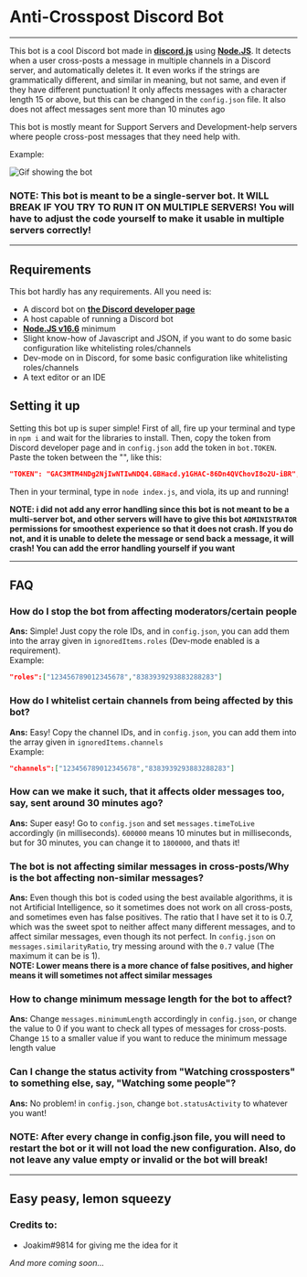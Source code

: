 # Anti-Crosspost Discord Bot
----
This bot is a cool Discord bot made in [**discord.js**](https://discord.js.org/) using [**Node.JS**](https://nodejs.org). It detects when a user cross-posts a message in multiple channels in a Discord server, and automatically deletes it. It even works if the strings are grammatically different, and similar in meaning, but not same, and even if they have different punctuation! It only affects messages with a character length 15 or above, but this can be changed in the `config.json` file. It also does not affect messages sent more than 10 minutes ago

This bot is mostly meant for Support Servers and Development-help servers where people cross-post messages that they need help with.

Example:

![Gif showing the bot](https://python.became.gay/UyzdLaoxiG.gif)

### NOTE: This bot is meant to be a single-server bot. It WILL BREAK IF YOU TRY TO RUN IT ON MULTIPLE SERVERS! You will have to adjust the code yourself to make it usable in multiple servers correctly!
---

## Requirements
This bot hardly has any requirements. All you need is:

- A discord bot on [**the Discord developer page**](https://discord.com/developers/applications/)
- A host capable of running a Discord bot
- [**Node.JS v16.6**](https://nodejs.org/) minimum
- Slight know-how of Javascript and JSON, if you want to do some basic configuration like whitelisting roles/channels
- Dev-mode on in Discord, for some basic configuration like whitelisting roles/channels
- A text editor or an IDE

## Setting it up
Setting this bot up is super simple! First of all, fire up your terminal and type in `npm i` and wait for the libraries to install. Then, copy the token from Discord developer page and in `config.json` add the token in `bot.TOKEN`. Paste the token between the "", like this:
```json
"TOKEN": "GAC3MTM4NDg2NjIwNTIwNDQ4.GBHacd.y1GHAC-86Dn4QVChovI8o2U-iBR", //this token here doesnt really work
```
Then in your terminal, type in `node index.js`, and viola, its up and running!

**NOTE: i did not add any error handling since this bot is not meant to be a multi-server bot, and other servers will have to give this bot `ADMINISTRATOR` permissions for smoothest experience so that it does not crash. If you do not, and it is unable to delete the message or send back a message, it will crash! You can add the error handling yourself if you want**

---

## FAQ

### How do I stop the bot from affecting moderators/certain people
**Ans:** Simple! Just copy the role IDs, and in `config.json`, you can add them into the array given in `ignoredItems.roles` (Dev-mode enabled is a requirement). <br> Example:
```json
"roles":["123456789012345678","8383939293883288283"]
```

### How do I whitelist certain channels from being affected by this bot?
**Ans:** Easy! Copy the channel IDs, and in `config.json`, you can add them into the array given in `ignoredItems.channels` <br>
Example:
```json
"channels":["123456789012345678","8383939293883288283"]
```

### How can we make it such, that it affects older messages too, say, sent around 30 minutes ago?
**Ans:** Super easy! Go to `config.json` and set `messages.timeToLive` accordingly (in milliseconds). `600000` means 10 minutes but in milliseconds, but for 30 minutes, you can change it to `1800000`, and thats it!

### The bot is not affecting similar messages in cross-posts/Why is the bot affecting non-similar messages?
**Ans:** Even though this bot is coded using the best available algorithms, it is not Artificial Intelligence, so it sometimes does not work on all cross-posts, and sometimes even has false positives. The ratio that I have set it to is 0.7, which was the sweet spot to neither affect many different messages, and to affect similar messages, even though its not perfect. In `config.json` on `messages.similarityRatio`, try messing around with the `0.7` value (The maximum it can be is 1). <br> 
**NOTE: Lower means there is a more chance of false positives, and higher means it will sometimes not affect similar messages**

### How to change minimum message length for the bot to affect?
**Ans:** Change `messages.minimumLength` accordingly in `config.json`, or change the value to 0 if you want to check all types of messages for cross-posts. Change `15` to a smaller value if you want to reduce the minimum message length value

### Can I change the status activity from "Watching crossposters" to something else, say, "Watching some people"?
**Ans:** No problem! in `config.json`, change `bot.statusActivity` to whatever you want!

### NOTE: After every change in config.json file, you will need to restart the bot or it will not load the new configuration. Also, do not leave any value empty or invalid or the bot will break!

---
## Easy peasy, lemon squeezy

### Credits to:
- Joakim#9814 for giving me the idea for it

*And more coming soon...*